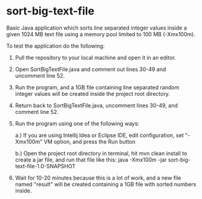 # sort-big-text-file
Basic Java application which sorts line separated integer values inside a given 1024 MB text file using a memory pool limited to 100 MB (-Xmx100m).

To test the application do the following:

1. Pull the repository to your local machine and open it in an editor.
2. Open SortBigTextFile.java and comment out lines 30-49 and uncomment line 52.
3. Run the program, and a 1GB file containing line separated random integer values will be created inside the project root directory.
4. Return back to SortBigTextFile.java, uncomment lines 30-49, and comment line 52.
5. Run the program using one of the following ways:

    a.) If you are using Intellij Idea or Eclipse IDE, edit configuration, set "-Xmx100m" VM option, and press the Run button
    
    b.) Open the project root directory in terminal, hit mvn clean install to create a jar file, and run that file like this: java -Xmx100m -jar sort-big-text-file-1.0-SNAPSHOT
    
6. Wait for 10-20 minutes because this is a lot of work, and a new file named "result" will be created containing a 1GB file with sorted numbers inside.
